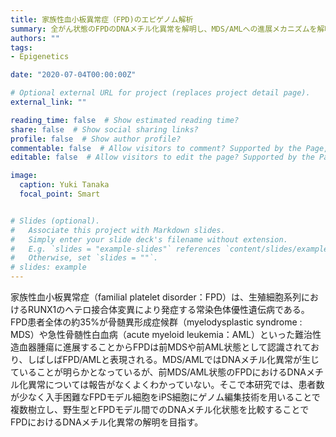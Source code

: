 ```yaml
---
title: 家族性血小板異常症（FPD)のエピゲノム解析
summary: 全がん状態のFPDのDNAメチル化異常を解明し、MDS/AMLへの進展メカニズムを解明する
authors: ""
tags:
- Epigenetics

date: "2020-07-04T00:00:00Z"

# Optional external URL for project (replaces project detail page).
external_link: ""

reading_time: false  # Show estimated reading time?
share: false  # Show social sharing links?
profile: false  # Show author profile?
commentable: false  # Allow visitors to comment? Supported by the Page, Post, and Docs content types.
editable: false  # Allow visitors to edit the page? Supported by the Page, Post, and Docs content types.

image:
  caption: Yuki Tanaka
  focal_point: Smart


# Slides (optional).
#   Associate this project with Markdown slides.
#   Simply enter your slide deck's filename without extension.
#   E.g. `slides = "example-slides"` references `content/slides/example-slides.md`.
#   Otherwise, set `slides = ""`.
# slides: example
---
```


家族性血小板異常症（familial platelet disorder：FPD）は、生殖細胞系列におけるRUNX1のヘテロ接合体変異により発症する常染色体優性遺伝病である。FPD患者全体の約35%が骨髄異形成症候群（myelodysplastic syndrome : MDS）や急性骨髄性白血病（acute myeloid leukemia：AML）といった難治性造血器腫瘍に進展することからFPDは前MDSや前AML状態として認識されており、しばしばFPD/AMLと表現される。MDS/AMLではDNAメチル化異常が生じていることが明らかとなっているが、前MDS/AML状態のFPDにおけるDNAメチル化異常については報告がなくよくわかっていない。そこで本研究では、患者数が少なく入手困難なFPDモデル細胞をiPS細胞にゲノム編集技術を用いることで複数樹立し、野生型とFPDモデル間でのDNAメチル化状態を比較することでFPDにおけるDNAメチル化異常の解明を目指す。

